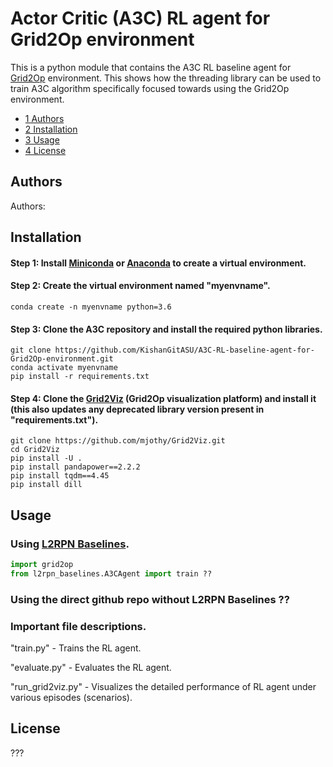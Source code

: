 # Actor Critic (A3C) RL agent for Grid2Op environment

This is a python module that contains the A3C RL baseline agent for [Grid2Op](https://github.com/rte-france/Grid2Op) environment. This shows how the threading library can be used to train A3C algorithm specifically focused towards using the Grid2Op environment.
*   [1 Authors](#authors)
*   [2 Installation](#installation)
*   [3 Usage](#run-grid2viz)
*   [4 License](#license)

## Authors

Authors: 

## Installation

#### Step 1: Install [Miniconda](https://docs.conda.io/en/latest/miniconda.html) or [Anaconda](https://www.anaconda.com/products/individual) to create a virtual environment.

#### Step 2: Create the virtual environment named "myenvname".
```commandline
conda create -n myenvname python=3.6
```

#### Step 3: Clone the A3C repository and install the required python libraries.
```commandline
git clone https://github.com/KishanGitASU/A3C-RL-baseline-agent-for-Grid2Op-environment.git
conda activate myenvname
pip install -r requirements.txt
```
#### Step 4: Clone the [Grid2Viz](https://github.com/mjothy/Grid2Viz.git) (Grid2Op visualization platform) and install it (this also updates any deprecated library version present in "requirements.txt").
```commandline
git clone https://github.com/mjothy/Grid2Viz.git
cd Grid2Viz
pip install -U .
pip install pandapower==2.2.2
pip install tqdm==4.45
pip install dill
```

## Usage

### Using [L2RPN Baselines](https://github.com/rte-france/l2rpn-baselines/tree/master/l2rpn_baselines).
```python
import grid2op
from l2rpn_baselines.A3CAgent import train ??
```

### Using the direct github repo without L2RPN Baselines ??

### Important file descriptions.
"train.py" - Trains the RL agent.

"evaluate.py" - Evaluates the RL agent.

"run_grid2viz.py" - Visualizes the detailed performance of RL agent under various episodes (scenarios).

## License
???
